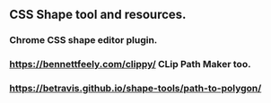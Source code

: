 ## CSS Shape tool and resources.
### Chrome CSS shape editor plugin.
### https://bennettfeely.com/clippy/ CLip Path Maker too.
### https://betravis.github.io/shape-tools/path-to-polygon/

